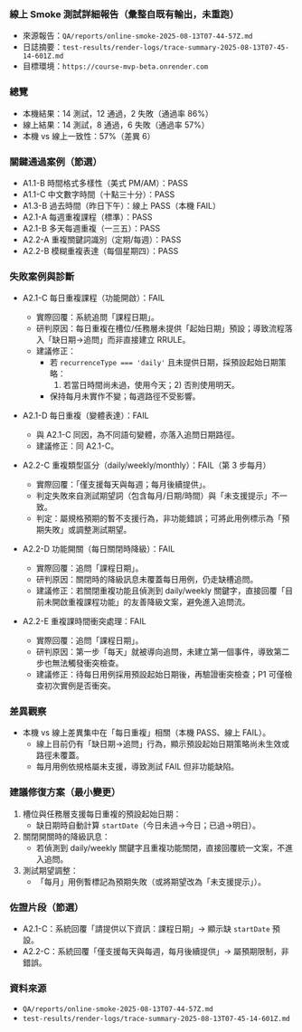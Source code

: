 ### 線上 Smoke 測試詳細報告（彙整自既有輸出，未重跑）

- 來源報告：`QA/reports/online-smoke-2025-08-13T07-44-57Z.md`
- 日誌摘要：`test-results/render-logs/trace-summary-2025-08-13T07-45-14-601Z.md`
- 目標環境：`https://course-mvp-beta.onrender.com`

### 總覽
- 本機結果：14 測試，12 通過，2 失敗（通過率 86%）
- 線上結果：14 測試，8 通過，6 失敗（通過率 57%）
- 本機 vs 線上一致性：57%（差異 6）

### 關鍵通過案例（節選）
- A1.1-B 時間格式多樣性（美式 PM/AM）：PASS
- A1.1-C 中文數字時間（十點三十分）：PASS
- A1.3-B 過去時間（昨日下午）：線上 PASS（本機 FAIL）
- A2.1-A 每週重複課程（標準）：PASS
- A2.1-B 多天每週重複（一三五）：PASS
- A2.2-A 重複關鍵詞識別（定期/每週）：PASS
- A2.2-B 模糊重複表達（每個星期四）：PASS

### 失敗案例與診斷
- A2.1-C 每日重複課程（功能開啟）：FAIL
  - 實際回覆：系統追問「課程日期」。
  - 研判原因：每日重複在槽位/任務層未提供「起始日期」預設；導致流程落入「缺日期→追問」而非直接建立 RRULE。
  - 建議修正：
    - 若 `recurrenceType === 'daily'` 且未提供日期，採預設起始日期策略：
      1) 若當日時間尚未過，使用今天；2) 否則使用明天。
    - 保持每月未實作不變；每週路徑不受影響。

- A2.1-D 每日重複（變體表達）：FAIL
  - 與 A2.1-C 同因，為不同語句變體，亦落入追問日期路徑。
  - 建議修正：同 A2.1-C。

- A2.2-C 重複類型區分（daily/weekly/monthly）：FAIL（第 3 步每月）
  - 實際回覆：「僅支援每天與每週；每月後續提供」。
  - 判定失敗來自測試期望詞（包含每月/日期/時間）與「未支援提示」不一致。
  - 判定：屬規格預期的暫不支援行為，非功能錯誤；可將此用例標示為「預期失敗」或調整測試期望。

- A2.2-D 功能開關（每日關閉時降級）：FAIL
  - 實際回覆：追問「課程日期」。
  - 研判原因：關閉時的降級訊息未覆蓋每日用例，仍走缺槽追問。
  - 建議修正：若關閉重複功能且偵測到 daily/weekly 關鍵字，直接回覆「目前未開啟重複課程功能」的友善降級文案，避免進入追問流。

- A2.2-E 重複課時間衝突處理：FAIL
  - 實際回覆：追問「課程日期」。
  - 研判原因：第一步「每天」就被導向追問，未建立第一個事件，導致第二步也無法觸發衝突檢查。
  - 建議修正：待每日用例採用預設起始日期後，再驗證衝突檢查；P1 可僅檢查初次實例是否衝突。

### 差異觀察
- 本機 vs 線上差異集中在「每日重複」相關（本機 PASS、線上 FAIL）。
  - 線上目前仍有「缺日期→追問」行為，顯示預設起始日期策略尚未生效或路徑未覆蓋。
  - 每月用例依規格屬未支援，導致測試 FAIL 但非功能缺陷。

### 建議修復方案（最小變更）
1) 槽位與任務層支援每日重複的預設起始日期：
   - 缺日期時自動計算 `startDate`（今日未過→今日；已過→明日）。
2) 關閉開關時的降級訊息：
   - 若偵測到 daily/weekly 關鍵字且重複功能關閉，直接回覆統一文案，不進入追問。
3) 測試期望調整：
   - 「每月」用例暫標記為預期失敗（或將期望改為「未支援提示」）。

### 佐證片段（節選）
- A2.1-C：系統回覆「請提供以下資訊：課程日期」→ 顯示缺 `startDate` 預設。
- A2.2-C：系統回覆「僅支援每天與每週，每月後續提供」→ 屬預期限制，非錯誤。

### 資料來源
- `QA/reports/online-smoke-2025-08-13T07-44-57Z.md`
- `test-results/render-logs/trace-summary-2025-08-13T07-45-14-601Z.md`


